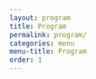 ```yaml
---
layout: program
title: Program
permalink: program/
categories: menu
menu-title: Program
order: 1
---
```


